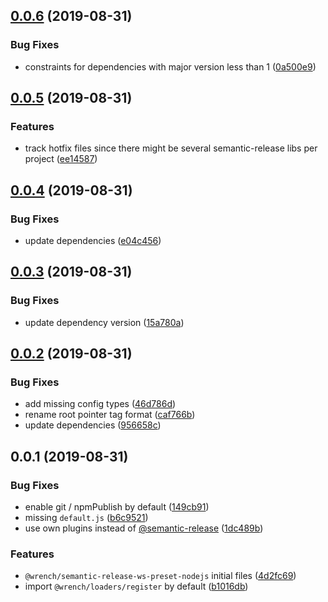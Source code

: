 ## [0.0.6](https://github.com/gavar/wrench/compare/v/semantic-release-ws-preset-nodejs/0.0.5...v/semantic-release-ws-preset-nodejs/0.0.6) (2019-08-31)


### Bug Fixes

* constraints for dependencies with major version less than 1 ([0a500e9](https://github.com/gavar/wrench/commit/0a500e9))

## [0.0.5](https://github.com/gavar/wrench/compare/v/semantic-release-ws-preset-nodejs/0.0.4...v/semantic-release-ws-preset-nodejs/0.0.5) (2019-08-31)


### Features

* track hotfix files since there might be several semantic-release libs per project ([ee14587](https://github.com/gavar/wrench/commit/ee14587))



## [0.0.4](https://github.com/gavar/wrench/compare/v/semantic-release-ws-preset-nodejs/0.0.3...v/semantic-release-ws-preset-nodejs/0.0.4) (2019-08-31)


### Bug Fixes

* update dependencies ([e04c456](https://github.com/gavar/wrench/commit/e04c456))



## [0.0.3](https://github.com/gavar/wrench/compare/v/semantic-release-ws-preset-nodejs/0.0.2...v/semantic-release-ws-preset-nodejs/0.0.3) (2019-08-31)


### Bug Fixes

* update dependency version ([15a780a](https://github.com/gavar/wrench/commit/15a780a))



## [0.0.2](https://github.com/gavar/wrench/compare/v/semantic-release-ws-preset-nodejs/0.0.1...v/semantic-release-ws-preset-nodejs/0.0.2) (2019-08-31)


### Bug Fixes

* add missing config types ([46d786d](https://github.com/gavar/wrench/commit/46d786d))
* rename root pointer tag format ([caf766b](https://github.com/gavar/wrench/commit/caf766b))
* update dependencies ([956658c](https://github.com/gavar/wrench/commit/956658c))



## 0.0.1 (2019-08-31)


### Bug Fixes

* enable git / npmPublish by default ([149cb91](https://github.com/gavar/wrench/commit/149cb91))
* missing `default.js` ([b6c9521](https://github.com/gavar/wrench/commit/b6c9521))
* use own plugins instead of [@semantic-release](https://github.com/semantic-release) ([1dc489b](https://github.com/gavar/wrench/commit/1dc489b))


### Features

* `@wrench/semantic-release-ws-preset-nodejs` initial files ([4d2fc69](https://github.com/gavar/wrench/commit/4d2fc69))
* import `@wrench/loaders/register` by default ([b1016db](https://github.com/gavar/wrench/commit/b1016db))
